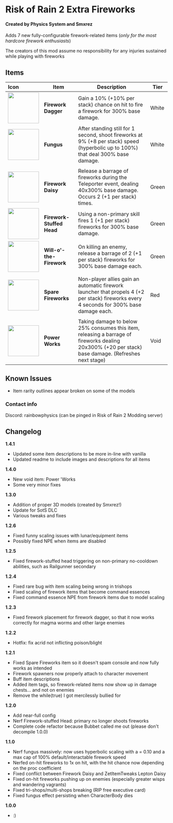 # Risk of Rain 2 Extra Fireworks
#### Created by Physics System and Smxrez

Adds 7 new fully-configurable firework-related items (*only for the most hardcore firework enthusiasts*)

The creators of this mod assume no responsibility for any injuries sustained while playing with fireworks

## Items
| Icon | Item | Description | Tier |
|:-|-|------|-|
|<img src="https://i.postimg.cc/WzxBQXgc/Firework-Dagger.png" width="96"/> | **Firework Dagger** | Gain a 10% (+10% per stack) chance on hit to fire a firework for 300% base damage.| White |
|<img src="https://i.postimg.cc/CxG3QCK9/Fungus.png" width="96"/> | **Fungus** | After standing still for 1 second, shoot fireworks at 9% (+8 per stack) speed (hyperbolic up to 100%) that deal 300% base damage. | White |
| | | | |
|<img src="https://i.postimg.cc/TYDMrvvd/Firework-Daisy.png" width="96"/> | **Firework Daisy** | Release a barrage of fireworks during the Teleporter event, dealing 40x300% base damage. Occurs 2 (+1 per stack) times. | Green |
|<img src="https://i.postimg.cc/8zg84XTh/Firework-Stuffed-Head.png" width="96"/> | **Firework-Stuffed Head** | Using a non-primary skill fires 1 (+1 per stack) fireworks for 300% base damage. | Green |
|<img src="https://i.postimg.cc/yxJqQwJT/Bottled-Fireworks.png" width="96"/> | **Will-o'-the-Firework** | On killing an enemy, release a barrage of 2 (+1 per stack) fireworks for 300% base damage each. | Green |
| | | | |
|<img src="https://i.postimg.cc/1RT1n5T7/Spare-Fireworks.png" width="96"/> | **Spare Fireworks** | Non-player allies gain an automatic firework launcher that propels 4 (+2 per stack) fireworks every 4 seconds for 300% base damage each. | Red |
| | | | |
|<img src="https://i.postimg.cc/C1rT4FK1/Power-Works.png" width="96"/> | **Power Works** | Taking damage to below 25% consumes this item, releasing a barrage of fireworks dealing 20x300% (+20 per stack) base damage. (Refreshes next stage) | Void |

## Known Issues

* Item rarity outlines appear broken on some of the models

### Contact info
Discord: rainbowphysics (can be pinged in Risk of Rain 2 Modding server)

## Changelog
**1.4.1**
* Updated some item descriptions to be more in-line with vanilla
* Updated readme to include images and descriptions for all items

**1.4.0**
* New void item: Power 'Works
* Some very minor fixes

**1.3.0**
* Addition of proper 3D models (created by Smxrez!)
* Update for SotS DLC
* Various tweaks and fixes

**1.2.6**
* Fixed funny scaling issues with lunar/equipment items
* Possibly fixed NPE when items are disabled

**1.2.5**
* Fixed firework-stuffed head triggering on non-primary no-cooldown abilities, such as Railgunner secondary

**1.2.4**
* Fixed rare bug with item scaling being wrong in trishops
* Fixed scaling of firework items that become command essences
* Fixed command essence NPE from firework items due to model scaling

**1.2.3**
* Fixed firework placement for firework dagger, so that it now works correctly for magma worms and other large enemies

**1.2.2**
* Hotfix: fix acrid not inflicting poison/blight

**1.2.1**
* Fixed Spare Fireworks item so it doesn't spam console and now fully works as intended
* Firework spawners now properly attach to character movement
* Buff item descriptions
* Added item tags, so firework-related items now show up in damage chests... and not on enemies
* Remove the while(true) I got mercilessly bullied for

**1.2.0**
* Add near-full config
* Nerf Firework-stuffed Head: primary no longer shoots fireworks
* Complete code refactor because Bubbet called me out (please don't decompile 1.0.0)

**1.1.0**
* Nerf fungus massively: now uses hyperbolic scaling with a = 0.10 and a max cap of 100% default/interactable firework speed
* Nerfed on-hit fireworks to 1x on hit, with the hit chance now depending on the proc coefficient
* Fixed conflict between Firework Daisy and ZetItemTweaks Lepton Daisy
* Fixed on-hit fireworks pushing up on enemies (especially greater wisps and wandering vagrants)
* Fixed tri-shops/multi-shops breaking (RIP free executive card)
* Fixed fungus effect persisting when CharacterBody dies

**1.0.0**
* :) 